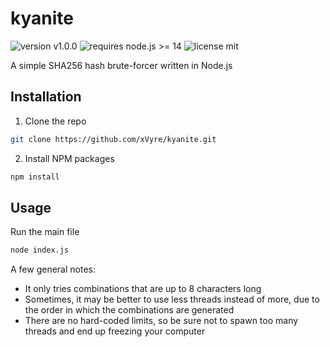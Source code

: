 # kyanite
![version v1.0.0](https://img.shields.io/github/package-json/v/xVyre/kyanite) ![requires node.js >= 14](https://img.shields.io/badge/requires%20node.js-%3E%3D14-yellowgreen) ![license mit](https://img.shields.io/github/license/xVyre/kyanite)

A simple SHA256 hash brute-forcer written in Node.js

## Installation

1. Clone the repo
```sh
git clone https://github.com/xVyre/kyanite.git
```
2. Install NPM packages
```sh
npm install
```

## Usage

Run the main file
```sh
node index.js
```
A few general notes:
- It only tries combinations that are up to 8 characters long
- Sometimes, it may be better to use less threads instead of more, due to the order in which the combinations are generated
- There are no hard-coded limits, so be sure not to spawn too many threads and end up freezing your computer